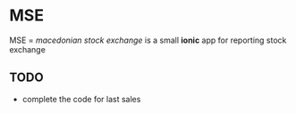 # MSE
MSE = *macedonian stock exchange* is a small __ionic__ app for reporting stock exchange

## TODO
- complete the code for last sales

